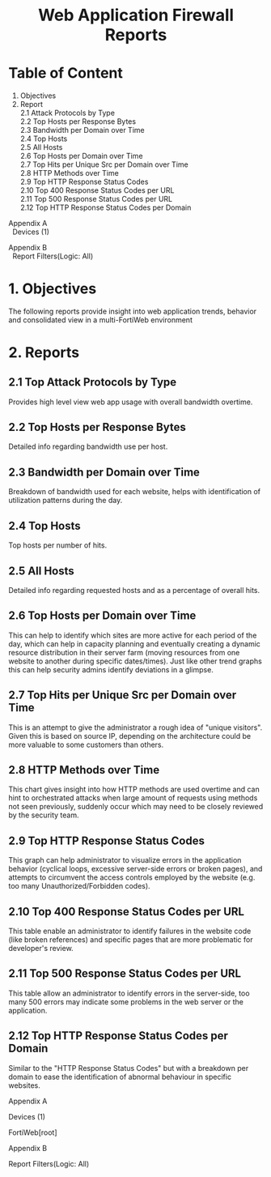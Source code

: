 

<h1 style="text-align:center; font-weight:bold; font-size: 32px;">Web Application Firewall Reports</h1>


<PageBreak/>

# Table of Content

1. Objectives
2. Report<br/>
  2.1 Attack Protocols by Type<br>
  2.2 Top Hosts per Response Bytes<br>
  2.3 Bandwidth per Domain over Time<br>
  2.4 Top Hosts<br>
  2.5 All Hosts<br>
  2.6 Top Hosts per Domain over Time<br>
  2.7 Top Hits per Unique Src per Domain over Time<br>
  2.8 HTTP Methods over Time<br>
  2.9 Top HTTP Response Status Codes<br>
  2.10 Top 400 Response Status Codes per URL<br>
  2.11 Top 500 Response Status Codes per URL<br>
  2.12 Top HTTP Response Status Codes per Domain<br>
<!-- <ol>
  <li>1
    <ol>
      <li>&nbsp;&nbsp;1.1</li>
      <li>&nbsp;&nbsp;1.2</li>
    </ol>
  </li>
</ol> -->

Appendix A<br>
&nbsp;&nbsp;Devices (1)

Appendix B<br>
&nbsp;&nbsp;Report Filters(Logic: All)


<PageBreak/>

# 1. Objectives

The following reports provide insight into web application trends, behavior and consolidated view in a multi-FortiWeb environment

# 2. Reports

## 2.1 Top Attack Protocols by Type


Provides high level view web app usage with overall bandwidth overtime.

## 2.2 Top Hosts per Response Bytes

Detailed info regarding bandwidth use per host.

## 2.3 Bandwidth per Domain over Time

Breakdown of bandwidth used for each website, helps with identification of utilization patterns during the day.

## 2.4 Top Hosts

Top hosts per number of hits.

## 2.5 All Hosts


Detailed info regarding requested hosts and as a percentage of overall hits.

## 2.6 Top Hosts per Domain over Time


This can help to identify which sites are more active for each period of the day, which can help in capacity planning
and eventually creating a dynamic resource distribution in their server farm (moving resources from one website to
another during specific dates/times). Just like other trend graphs this can help security admins identify deviations in
a glimpse.

## 2.7 Top Hits per Unique Src per Domain over Time

This is an attempt to give the administrator a rough idea of "unique visitors". Given this is based on source IP, depending on the architecture could be more valuable to some customers than others.


## 2.8 HTTP Methods over Time


This chart gives insight into how HTTP methods are used overtime and can hint to orchestrated attacks when large
amount of requests using methods not seen previously, suddenly occur which may need to be closely reviewed by
the security team.

## 2.9 Top HTTP Response Status Codes

This graph can help administrator to visualize errors in the application behavior (cyclical loops, excessive server-side errors or broken pages), and attempts to circumvent the access controls employed by the website (e.g. too many Unauthorized/Forbidden codes).

## 2.10 Top 400 Response Status Codes per URL

This table enable an administrator to identify failures in the website code (like broken references) and specific pages
that are more problematic for developer's review.

## 2.11 Top 500 Response Status Codes per URL

This table allow an administrator to identify errors in the server-side, too many 500 errors may indicate some problems in the web server or the application.

## 2.12 Top HTTP Response Status Codes per Domain

Similar to the "HTTP Response Status Codes" but with a breakdown per domain to ease the identification of
abnormal behaviour in specific websites.


<PageBreak/>
Appendix A

Devices (1)

FortiWeb[root]


<PageBreak/>
Appendix B

Report Filters(Logic: All)